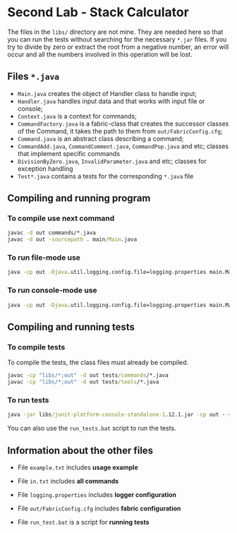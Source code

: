 # Second Lab - Stack Calculator
The files in the `libs/` directory are not mine. They are needed here so that you can run the tests without searching for the necessary `*.jar` files.
If you try to divide by zero or extract the root from a negative number, an error will occur and all the numbers involved in this operation will be lost.
## Files `*.java`
- `Main.java` creates the object of Handler class to handle input;
- `Handler.java` handles input data and that works with input file or console;
- `Context.java` is a context for commands;
- `CommandFactory.java` is a fabric-class that creates the successor classes of the Command, it takes the path to them from `out/FabricConfig.cfg`;
- `Command.java` is an abstract class describing a command;
- `CommandAdd.java`, `CommandComment.java`, `CommandPop.java` and etc; classes that implement specific commands
- `DivisionByZero.java`, `InvalidParameter.java` and etc; classes for exception handling
- `Test*.java` contains a tests for the corresponding `*.java` file

## Compiling and running program
### To compile use next command
```cmd
javac -d out commands/*.java
javac -d out -sourcepath . main/Main.java
```
### To run file-mode use
```cmd
java -cp out -Djava.util.logging.config.file=logging.properties main.Main <input.txt>
```
### To run console-mode use
```cmd
java -cp out -Djava.util.logging.config.file=logging.properties main.Main
```

## Compiling and running tests
### To compile tests
To compile the tests, the class files must already be compiled.
```cmd
javac -cp "libs/*;out" -d out tests/commands/*.java
javac -cp "libs/*;out" -d out tests/tools/*.java
```
### To run tests
```cmd
java -jar libs/junit-platform-console-standalone-1.12.1.jar -cp out --scan-class-path
```
You can also use the `run_tests.bat` script to run the tests.

## Information about the other files
- File `example.txt` includes **usage example**
- File `in.txt` includes **all commands**

- File `logging.properties` includes **logger configuration**
- File `out/FabricConfig.cfg` includes **fabric configuration**

- File `run_test.bat` is a script for **running tests**
